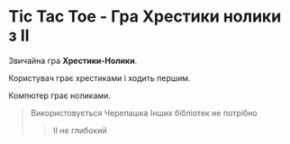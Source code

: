 # Tic Tac Toe - Гра Хрестики нолики з ІІ

Звичайна гра **Хрестики-Нолики**.

Користувач грає хрестиками і ходить першим.

Компютер грає ноликами.

> Використовується Черепашка
> Інших бібліотек не потрібно
> > ІІ не глибокий
